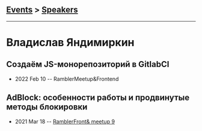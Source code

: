 ## [Events](../README.md) > [Speakers](../speakers.md)
---

# Владислав Яндимиркин

## Создаём JS-монорепозиторий в GitlabCI
- 2022 Feb 10 -- RamblerMeetup&amp;Frontend    
## AdBlock: особенности работы и продвинутые методы блокировки
- 2021 Mar 18 -- [RamblerFront&amp; meetup 9](https://www.youtube.com/watch?v=0zi4egFKmbs)    
